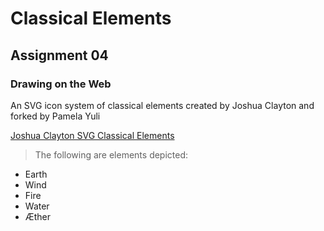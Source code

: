 # Classical Elements
## Assignment 04
### Drawing on the Web
An SVG icon system of classical elements created by Joshua Clayton and forked by Pamela Yuli

[Joshua Clayton SVG Classical Elements](https://github.com/jclayton/classical-elements)

>The following are elements depicted:

* Earth
* Wind
* Fire
* Water
* Æther